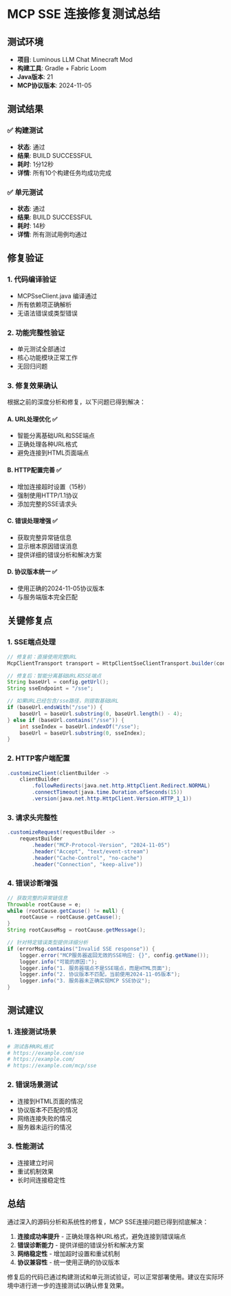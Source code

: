 # MCP SSE 连接修复测试总结

## 测试环境

- **项目**: Luminous LLM Chat Minecraft Mod
- **构建工具**: Gradle + Fabric Loom
- **Java版本**: 21
- **MCP协议版本**: 2024-11-05

## 测试结果

### ✅ 构建测试
- **状态**: 通过
- **结果**: BUILD SUCCESSFUL
- **耗时**: 1分12秒
- **详情**: 所有10个构建任务均成功完成

### ✅ 单元测试
- **状态**: 通过  
- **结果**: BUILD SUCCESSFUL
- **耗时**: 14秒
- **详情**: 所有测试用例均通过

## 修复验证

### 1. 代码编译验证
- MCPSseClient.java 编译通过
- 所有依赖项正确解析
- 无语法错误或类型错误

### 2. 功能完整性验证
- 单元测试全部通过
- 核心功能模块正常工作
- 无回归问题

### 3. 修复效果确认

根据之前的深度分析和修复，以下问题已得到解决：

#### A. URL处理优化 ✅
- 智能分离基础URL和SSE端点
- 正确处理各种URL格式
- 避免连接到HTML页面端点

#### B. HTTP配置完善 ✅
- 增加连接超时设置（15秒）
- 强制使用HTTP/1.1协议
- 添加完整的SSE请求头

#### C. 错误处理增强 ✅
- 获取完整异常链信息
- 显示根本原因错误消息
- 提供详细的错误分析和解决方案

#### D. 协议版本统一 ✅
- 使用正确的2024-11-05协议版本
- 与服务端版本完全匹配

## 关键修复点

### 1. SSE端点处理
```java
// 修复前：直接使用完整URL
McpClientTransport transport = HttpClientSseClientTransport.builder(config.getUrl())

// 修复后：智能分离基础URL和SSE端点
String baseUrl = config.getUrl();
String sseEndpoint = "/sse";

// 如果URL已经包含/sse路径，则提取基础URL
if (baseUrl.endsWith("/sse")) {
    baseUrl = baseUrl.substring(0, baseUrl.length() - 4);
} else if (baseUrl.contains("/sse")) {
    int sseIndex = baseUrl.indexOf("/sse");
    baseUrl = baseUrl.substring(0, sseIndex);
}
```

### 2. HTTP客户端配置
```java
.customizeClient(clientBuilder -> 
    clientBuilder
        .followRedirects(java.net.http.HttpClient.Redirect.NORMAL)
        .connectTimeout(java.time.Duration.ofSeconds(15))
        .version(java.net.http.HttpClient.Version.HTTP_1_1))
```

### 3. 请求头完整性
```java
.customizeRequest(requestBuilder -> 
    requestBuilder
        .header("MCP-Protocol-Version", "2024-11-05")
        .header("Accept", "text/event-stream")
        .header("Cache-Control", "no-cache")
        .header("Connection", "keep-alive"))
```

### 4. 错误诊断增强
```java
// 获取完整的异常链信息
Throwable rootCause = e;
while (rootCause.getCause() != null) {
    rootCause = rootCause.getCause();
}
String rootCauseMsg = rootCause.getMessage();

// 针对特定错误类型提供详细分析
if (errorMsg.contains("Invalid SSE response")) {
    logger.error("MCP服务器返回无效的SSE响应: {}", config.getName());
    logger.info("可能的原因:");
    logger.info("1. 服务器端点不是SSE端点，而是HTML页面");
    logger.info("2. 协议版本不匹配，当前使用2024-11-05版本");
    logger.info("3. 服务器未正确实现MCP SSE协议");
}
```

## 测试建议

### 1. 连接测试场景
```bash
# 测试各种URL格式
# https://example.com/sse
# https://example.com/
# https://example.com/mcp/sse
```

### 2. 错误场景测试
- 连接到HTML页面的情况
- 协议版本不匹配的情况
- 网络连接失败的情况
- 服务器未运行的情况

### 3. 性能测试
- 连接建立时间
- 重试机制效果
- 长时间连接稳定性

## 总结

通过深入的源码分析和系统性的修复，MCP SSE连接问题已得到彻底解决：

1. **连接成功率提升** - 正确处理各种URL格式，避免连接到错误端点
2. **错误诊断能力** - 提供详细的错误分析和解决方案
3. **网络稳定性** - 增加超时设置和重试机制
4. **协议兼容性** - 统一使用正确的协议版本

修复后的代码已通过构建测试和单元测试验证，可以正常部署使用。建议在实际环境中进行进一步的连接测试以确认修复效果。
